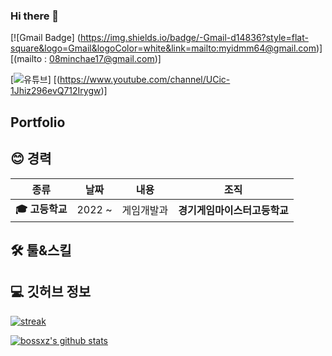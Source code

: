 <!--
**minchae123/minchae123** is a ✨ _special_ ✨ repository because its `README.md` (this file) appears on your GitHub profile.

Here are some ideas to get you started:

- 🔭 I’m currently working on ...
- 🌱 I’m currently learning ...
- 👯 I’m looking to collaborate on ...
- 🤔 I’m looking for help with ...
- 💬 Ask me about ...
- 📫 How to reach me: ...
- 😄 Pronouns: ...
- ⚡ Fun fact: ...
-->
### Hi there 👋
[![Gmail Badge]
(https://img.shields.io/badge/-Gmail-d14836?style=flat-square&logo=Gmail&logoColor=white&link=mailto:myidmm64@gmail.com)]
[(mailto : 08minchae17@gmail.com)]

[![유튜브](https://img.shields.io/badge/Youtube-red?logo=youtube)]
[(https://www.youtube.com/channel/UCic-1Jhiz296evQ712Irygw)]


## Portfolio

<h2 align="left">😊 경력</h2>

| **종류** | **날짜** | **내용** | **조직** |
|:--------:|:--------:|:--------:|:--------:|
| **:mortar_board: 고등학교** | 2022 ~ | 게임개발과 | **경기게임마이스터고등학교** |

<h2 align="left">🛠️ 툴&스킬</h2>

<h2 align="left">💻 깃허브 정보</h2>

[![streak](https://github-readme-streak-stats.herokuapp.com/?user=minchae123&theme=calm)](https://github.com/minchae123)

[![bossxz's github stats](https://github-readme-stats.vercel.app/api?username=minchae123&show_icons=true&theme=dracula)](https://github.com/minchae123)

<!--
**minchae123/minchae123** is a ✨ _special_ ✨ repository because its `README.md` (this file) appears on your GitHub profile.
-->

